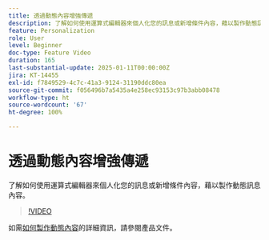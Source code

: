 ```yaml
---
title: 透過動態內容增強傳遞
description: 了解如何使用運算式編輯器來個人化您的訊息或新增條件內容，藉以製作動態訊息內容。
feature: Personalization
role: User
level: Beginner
doc-type: Feature Video
duration: 165
last-substantial-update: 2025-01-11T00:00:00Z
jira: KT-14455
exl-id: f7849529-4c7c-41a3-9124-31190ddc80ea
source-git-commit: f056496b7a5435a4e258ec93153c97b3abb08478
workflow-type: ht
source-wordcount: '67'
ht-degree: 100%

---
```


# 透過動態內容增強傳遞

了解如何使用運算式編輯器來個人化您的訊息或新增條件內容，藉以製作動態訊息內容。

>[!VIDEO](https://video.tv.adobe.com/v/3425795/?learn=on&enablevpops)

如需[如何製作動態內容](https://experienceleague.adobe.com/zh-hant/docs/campaign-web/v8/content/dynamic-content/gs-personalization)的詳細資訊，請參閱產品文件。
